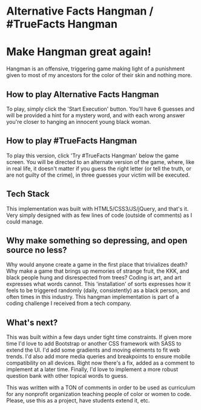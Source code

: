 Alternative Facts Hangman / #TrueFacts Hangman
==============================================

# Make Hangman great again! 

Hangman is an offensive, triggering game making light of a punishment given to most of my ancestors for the color of their skin and nothing more.


## How to play Alternative Facts Hangman

To play, simply click the 'Start Execution' button. You'll have 6 guesses and will be provided a hint for a mystery word, and with each wrong answer you're closer to hanging an innocent young black woman. 


## How to play #TrueFacts Hangman 

To play this version, click 'Try #TrueFacts Hangman' below the game screen. You will be directed to an alternate version of the game, where, like in real life, it doesn't matter if you guess the right letter (or tell the truth, or are not guilty of the crime), in three guesses your victim will be executed. 

## Tech Stack 

This implementation was built with HTML5/CSS3/JS/jQuery, and that's it. Very simply designed with as few lines of code (outside of comments) as I could manage. 


## Why make something so depressing, and open source no less? 

Why would anyone create a game in the first place that trivializes death? Why make a game that brings up memories of strange fruit, the KKK, and black people hung and disrespected from trees? Coding is art, and art expresses what words cannot. This 'installation' of sorts expresses how it feels to be triggered randomly (daily, consistently) as a black person, and often times in this industry. This hangman implementation is part of a coding challenge I received from a tech company. 


## What's next? 

This was built within a few days under tight time constraints. If given more time I'd love to add Bootstrap or another CSS framework with SASS to extend the UI. I'd add some gradients and moving elements to fit web trends. I'd also add more media queries and breakpoints to ensure mobile compatibility on all devices. Right now there's a fix, added as a comment to implement at a later time. Finally, I'd love to implement a more robust question bank with other topical words to guess. 

This was written with a TON of comments in order to be used as curriculum for any nonprofit organization teaching people of color or women to code. Please, use this as a project, have students extend it, etc.




